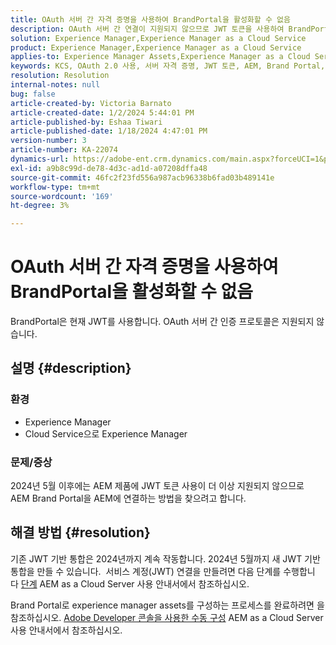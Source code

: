```yaml
---
title: OAuth 서버 간 자격 증명을 사용하여 BrandPortal을 활성화할 수 없음
description: OAuth 서버 간 연결이 지원되지 않으므로 JWT 토큰을 사용하여 BrandPortal에 연결하는 방법을 알아봅니다.
solution: Experience Manager,Experience Manager as a Cloud Service
product: Experience Manager,Experience Manager as a Cloud Service
applies-to: Experience Manager Assets,Experience Manager as a Cloud Service,Experience Manager
keywords: KCS, OAuth 2.0 사용, 서버 자격 증명, JWT 토큰, AEM, Brand Portal, 서버 간
resolution: Resolution
internal-notes: null
bug: false
article-created-by: Victoria Barnato
article-created-date: 1/2/2024 5:44:01 PM
article-published-by: Eshaa Tiwari
article-published-date: 1/18/2024 4:47:01 PM
version-number: 3
article-number: KA-22074
dynamics-url: https://adobe-ent.crm.dynamics.com/main.aspx?forceUCI=1&pagetype=entityrecord&etn=knowledgearticle&id=80a2c382-96a9-ee11-be37-6045bd006268
exl-id: a9b8c99d-de78-4d3c-ad1d-a07208dffa48
source-git-commit: 46fc2f23fd556a987acb96338b6fad03b489141e
workflow-type: tm+mt
source-wordcount: '169'
ht-degree: 3%

---
```


# OAuth 서버 간 자격 증명을 사용하여 BrandPortal을 활성화할 수 없음


BrandPortal은 현재 JWT를 사용합니다. OAuth 서버 간 인증 프로토콜은 지원되지 않습니다.

## 설명 {#description}


### <b>환경 </b>

- Experience Manager
- Cloud Service으로 Experience Manager


### <b>문제/증상</b>

2024년 5월 이후에는 AEM 제품에 JWT 토큰 사용이 더 이상 지원되지 않으므로 AEM Brand Portal을 AEM에 연결하는 방법을 찾으려고 합니다.




## 해결 방법 {#resolution}




기존 JWT 기반 통합은 2024년까지 계속 작동합니다. 2024년 5월까지 새 JWT 기반 통합을 만들 수 있습니다.  서비스 계정(JWT) 연결을 만들려면 다음 단계를 수행합니다 [단계](https://experienceleague.adobe.com/docs/experience-manager-cloud-service/content/assets/brand-portal/configure-aem-assets-with-brand-portal.html?lang=en#createnewintegration) AEM as a Cloud Server 사용 안내서에서 참조하십시오.



Brand Portal로 experience manager assets를 구성하는 프로세스를 완료하려면 을 참조하십시오. [Adobe Developer 콘솔을 사용한 수동 구성](https://experienceleague.adobe.com/docs/experience-manager-cloud-service/content/assets/brand-portal/configure-aem-assets-with-brand-portal.html?lang=en#manual-configuration) AEM as a Cloud Server 사용 안내서에서 참조하십시오.

